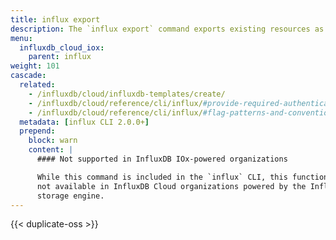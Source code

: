 ```yaml
---
title: influx export
description: The `influx export` command exports existing resources as an InfluxDB template.
menu:
  influxdb_cloud_iox:
    parent: influx
weight: 101
cascade:
  related:
    - /influxdb/cloud/influxdb-templates/create/
    - /influxdb/cloud/reference/cli/influx/#provide-required-authentication-credentials, influx CLI—Provide required authentication credentials
    - /influxdb/cloud/reference/cli/influx/#flag-patterns-and-conventions, influx CLI—Flag patterns and conventions
  metadata: [influx CLI 2.0.0+]
  prepend:
    block: warn
    content: |
      #### Not supported in InfluxDB IOx-powered organizations

      While this command is included in the `influx` CLI, this functionality is
      not available in InfluxDB Cloud organizations powered by the InfluxDB IOx
      storage engine.
---
```


{{< duplicate-oss >}}
